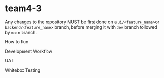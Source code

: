 # team4-3

Any changes to the repository MUST be first done on a `ui/<feature_name>`or `backend/<feature_name>` branch, before merging it with `dev` branch followed by `main` branch.

How to Run

Development Workflow

UAT 

Whitebox Testing
